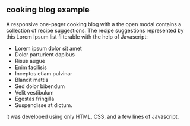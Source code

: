 ## cooking blog example
A responsive one-pager cooking blog with a the open modal contains a collection of recipe suggestions.
The recipe suggestions represented by this Lorem Ipsum list filterable with the help of Javascript:
- Lorem ipsum dolor sit amet
- Dolor parturient dapibus
- Risus augue
- Enim facilisis
- Inceptos etiam pulvinar
- Blandit mattis
- Sed dolor bibendum
- Velit vestibulum
- Egestas fringilla
- Suspendisse at dictum. 

it was developed using only HTML, CSS, and a few lines of Javascript.  



